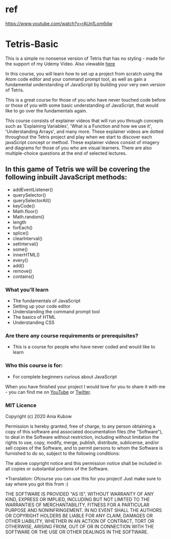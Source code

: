 # ref
https://www.youtube.com/watch?v=rAUn1Lom6dw
# Tetris-Basic
This is a simple no nonsense version of Tetris that has no styling - made for the support of my Udemy Video.  Also viewable [here](https://youtu.be/w1JJfK09ujQ)


In this course, you will learn how to set up a project from scratch using the Atom code editor and your command prompt tool, as well as gain a fundamental understanding of JavaScript by building your very own version of Tetris.

This is a great course for those of you who have never touched code before or those of you with some basic understanding of JavaScript, that would like to go over the fundamentals again.

This course consists of explainer videos that will run you through concepts such as 'Explaining Variables', 'What is a Function and how we use it', 'Understanding Arrays', and many more. These explainer videos are dotted throughout the Tetris project and play when we start to discover each javaScript concept or method. These explainer videos consist of imagery and diagrams for those of you who are visual learners. There are also multiple-choice questions at the end of selected lectures.



## In this game of Tetris we will be covering the following inbuilt JavaScript methods:

* addEventListener()
* querySelector()
* querySelectorAll()
* keyCode()
* Math.floor()
* Math.random()
* length
* forEach()
* splice()
* clearInterval()
* setInterval()
* some()
* innerHTML()
* every()
* add()
* remove()
* contains()

### What you’ll learn
* The fundamentals of JavaScript
* Setting up your code editor
* Understanding the command prompt tool
* The basics of HTML
* Understanding CSS

### Are there any course requirements or prerequisites?
* This is a course for people who have never coded and would like to learn

### Who this course is for:
* For complete beginners curious about JavaScript

When you have finished your project I would love for you to share it with me - you can find me on [YouTube](https://www.youtube.com/channel/UC5DNytAJ6_FISueUfzZCVsw)  or [Twitter](https://www.twitter.com/ania_kubow). 


### MIT Licence

Copyright (c) 2020 Ania Kubow

Permission is hereby granted, free of charge, to any person obtaining a copy of this software and associated documentation files (the "Software"), to deal in the Software without restriction, including without limitation the rights to use, copy, modify, merge, publish, distribute, sublicense, and/or sell copies of the Software, and to permit persons to whom the Software is furnished to do so, subject to the following conditions:

The above copyright notice and this permission notice shall be included in all copies or substantial portions of the Software.

*Translation: Ofcourse you can use this for you project! Just make sure to say where you got this from :)

THE SOFTWARE IS PROVIDED "AS IS", WITHOUT WARRANTY OF ANY KIND, EXPRESS OR IMPLIED, INCLUDING BUT NOT LIMITED TO THE WARRANTIES OF MERCHANTABILITY, FITNESS FOR A PARTICULAR PURPOSE AND NONINFRINGEMENT. IN NO EVENT SHALL THE AUTHORS OR COPYRIGHT HOLDERS BE LIABLE FOR ANY CLAIM, DAMAGES OR OTHER LIABILITY, WHETHER IN AN ACTION OF CONTRACT, TORT OR OTHERWISE, ARISING FROM, OUT OF OR IN CONNECTION WITH THE SOFTWARE OR THE USE OR OTHER DEALINGS IN THE SOFTWARE.
